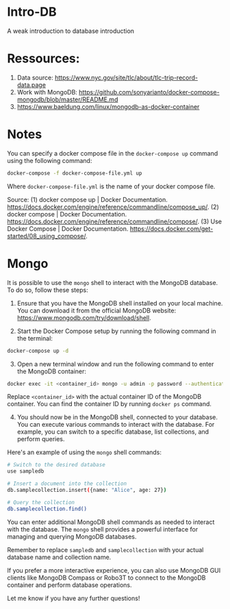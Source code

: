 # Intro-DB

A weak introduction to database introduction

# Ressources:

1. Data source: https://www.nyc.gov/site/tlc/about/tlc-trip-record-data.page
2. Work with MongoDB: https://github.com/sonyarianto/docker-compose-mongodb/blob/master/README.md
3. https://www.baeldung.com/linux/mongodb-as-docker-container

# Notes

You can specify a docker compose file in the `docker-compose up` command using the following command:

```bash
docker-compose -f docker-compose-file.yml up
```

Where `docker-compose-file.yml` is the name of your docker compose file.

Source:
(1) docker compose up | Docker Documentation. https://docs.docker.com/engine/reference/commandline/compose_up/.
(2) docker compose | Docker Documentation. https://docs.docker.com/engine/reference/commandline/compose/.
(3) Use Docker Compose | Docker Documentation. https://docs.docker.com/get-started/08_using_compose/.


# Mongo

It is possible to use the `mongo` shell to interact with the MongoDB database. To do so, follow these steps:

1. Ensure that you have the MongoDB shell installed on your local machine. You can download it from the official MongoDB website: https://www.mongodb.com/try/download/shell.

2. Start the Docker Compose setup by running the following command in the terminal:

```bash
docker-compose up -d
```

3. Open a new terminal window and run the following command to enter the MongoDB container:

```bash
docker exec -it <container_id> mongo -u admin -p password --authenticationDatabase admin
```

Replace `<container_id>` with the actual container ID of the MongoDB container. You can find the container ID by running `docker ps` command.

4. You should now be in the MongoDB shell, connected to your database. You can execute various commands to interact with the database. For example, you can switch to a specific database, list collections, and perform queries.

Here's an example of using the `mongo` shell commands:

```bash
# Switch to the desired database
use sampledb

# Insert a document into the collection
db.samplecollection.insert({name: "Alice", age: 27})

# Query the collection
db.samplecollection.find()
```

You can enter additional MongoDB shell commands as needed to interact with the database. The `mongo` shell provides a powerful interface for managing and querying MongoDB databases.

Remember to replace `sampledb` and `samplecollection` with your actual database name and collection name.

If you prefer a more interactive experience, you can also use MongoDB GUI clients like MongoDB Compass or Robo3T to connect to the MongoDB container and perform database operations.

Let me know if you have any further questions!